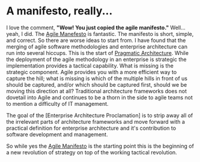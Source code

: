 # A manifesto, really...

I love the comment, **"Wow! You just copied the agile manifesto."** Well... yeah, I did.  The [Agile Manefesto](https://agilemanifesto.org) is fantastic.  The manifesto is short, simple, and correct.  So there are worse ideas to start from.  I have found that the merging of agile software methodologies and enterprise architecture can run into several hiccups.  This is the start of [Pragmatic Architecture](1).  While the deployment of the agile methodology in an enterprise is strategic the implementation provides a tactical capability.  What is missing is the strategic component.  Agile provides you with a more efficient way to capture the hill; what is missing is which of the multiple hills in front of us should be captured, and/or which should be captured first, should we be moving this direction at all?  Traditional architecture frameworks does not dovetail into Agile and continues to be a thorn in the side to agile teams not to mention a difficulty of IT management.

The goal of the [Enterprise Architecture Proclamation] is to strip away all of the irrelevant parts of architecture frameworks and move forward with a practical definition for enterprise architecture and it's contribution to software development and management.

So while yes the [Agile Manifesto](https://agilemanifesto.org) is the starting point this is the beginning of a new revolution of strategy on top of the working tactical revolution.  
